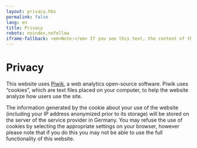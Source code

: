 ```yaml
---
layout: privacy.hbs
permalink: false
lang: en
title: Privacy
robots: noindex,nofollow
iframe-fallback: <em>Note:</em> If you see this text, the content of this page is probably blocked by an AdBlock plug-in.
---
```


# Privacy

This website uses [Piwik](http://piwik.org/), a web analytics open-source
software. Piwik uses “cookies”, which are text files placed on your computer, to help the website analyze how users use the site.

The information generated by the cookie about your use of the website
(including your IP address anonymized prior to its storage) will be stored on the server of the service provider in Germany. You may refuse the use of cookies by selecting the appropriate settings on your browser, however please note that if you do this you may not be able to use the full functionality of this website.
